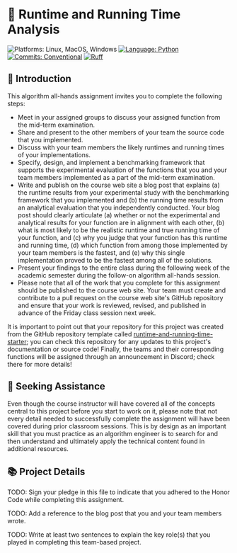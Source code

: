 # 🔬 Runtime and Running Time Analysis

![Platforms: Linux, MacOS, Windows](https://img.shields.io/badge/Platform-Linux%20%7C%20MacOS%20%7C%20Windows-blue.svg)
[![Language: Python](https://img.shields.io/badge/Language-Python-blue.svg)](https://www.python.org/)
[![Commits: Conventional](https://img.shields.io/badge/Commits-Conventional-blue.svg)](https://www.conventionalcommits.org/en/v1.0.0/)
[![Ruff](https://img.shields.io/endpoint?url=https://raw.githubusercontent.com/astral-sh/ruff/main/assets/badge/v2.json)](https://github.com/astral-sh/ruff)

## 🏁 Introduction

This algorithm all-hands assignment invites you to complete the following steps:

- Meet in your assigned groups to discuss your assigned function from the
mid-term examination.
- Share and present to the other members of your team the source code that you
implemented.
- Discuss with your team members the likely runtimes and running times of your
implementations.
- Specify, design, and implement a benchmarking framework that supports the
experimental evaluation of the functions that you and your team members
implemented as a part of the mid-term examination.
- Write and publish on the course web site a blog post that explains (a) the
runtime results from your experimental study with the benchmarking framework
that you implemented and (b) the running time results from an analytical
evaluation that you independently conducted. Your blog post should clearly
articulate (a) whether or not the experimental and analytical results for your
function are in alignment with each other, (b) what is most likely to be the
realistic runtime and true running time of your function, and (c) why you judge
that your function has this runtime and running time, (d) which function from
among those implemented by your team members is the fastest, and (e) why this
single implementation proved to be the fastest among all of the solutions.
- Present your findings to the entire class during the following week of the
academic semester during the follow-on algorithm all-hands session.
- Please note that all of the work that you complete for this assignment should
be published to the course web site. Your team must create and contribute to a
pull request on the course web site's GitHub repository and ensure that your
work is reviewed, revised, and published in advance of the Friday class session
next week.

It is important to point out that your repository for this project was created
from the GitHub repository template called
[runtime-and-running-time-starter](https://github.com/Algorithmology/running-time-starter);
you can check this repository for any updates to this project's documentation
or source code! Finally, the teams and their corresponding functions will be
assigned through an announcement in Discord; check there for more details!

## 🤝 Seeking Assistance

Even though the course instructor will have covered all of the concepts central
to this project before you start to work on it, please note that not every
detail needed to successfully complete the assignment will have been covered
during prior classroom sessions. This is by design as an important skill that
you must practice as an algorithm engineer is to search for and then understand
and ultimately apply the technical content found in additional resources.

## 📚 Project Details

TODO: Sign your pledge in this file to indicate that you adhered to the Honor
Code while completing this assignment.

TODO: Add a reference to the blog post that you and your team members wrote.

TODO: Write at least two sentences to explain the key role(s) that you played
in completing this team-based project.
